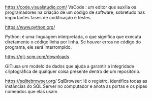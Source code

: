 https://code.visualstudio.com/
VsCode : um editor que auxilia os programadores na criação de um código de software, sobretudo nas importantes fases de codificação e testes.

https://www.python.org/

Python: é uma linguagem interpretada, o que significa que executa diretamente o código linha por linha. Se houver erros no código do programa, ele será interrompido.

https://git-scm.com/downloads

GIT:usa um modelo de dados que ajuda a garantir a integridade criptográfica de qualquer coisa presente dentro de um repositório.

https://sqlitebrowser.org/
SqlBrowser:  lê o registro, identifica todas as instâncias do SQL Server no computador e anota as portas e os pipes nomeados que elas usam.
